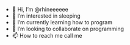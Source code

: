 - 👋 Hi, I’m @rhineeeeee
- 👀 I’m interested in sleeping
- 🌱 I’m currently learning how to program
- 💞️ I’m looking to collaborate on programming
- 📫 How to reach me call me

<!---
rhineeeeee/rhineeeeee is a ✨ special ✨ repository because its `README.md` (this file) appears on your GitHub profile.
You can click the Preview link to take a look at your changes.
--->
